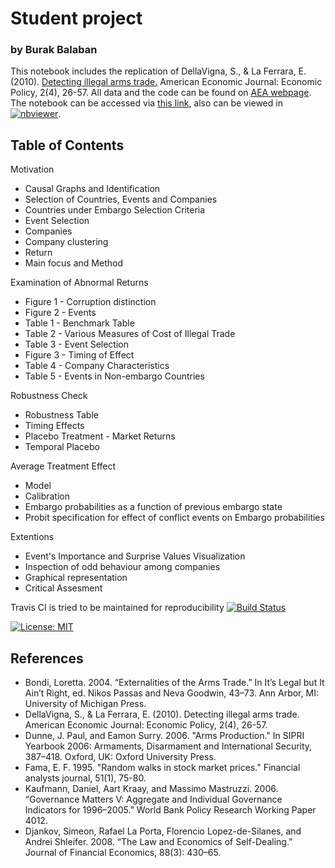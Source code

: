 # Student project
### by Burak Balaban
This notebook includes the replication of DellaVigna, S., & La Ferrara, E. (2010). [Detecting illegal arms trade.](http://citeseerx.ist.psu.edu/viewdoc/download?doi=10.1.1.295.5439&rep=rep1&type=pdf) American Economic Journal: Economic Policy, 2(4), 26-57.
All data and the code can be found on [AEA webpage](https://www.aeaweb.org/articles?id=10.1257/pol.2.4.26).
The notebook can be accessed via [this link](), also can be viewed in [![nbviewer](https://user-images.githubusercontent.com/2791223/29387450-e5654c72-8294-11e7-95e4-090419520edb.png)](https://nbviewer.jupyter.org/github/HumanCapitalAnalysis/student-project-burakbalaban/blob/master/student_project.ipynb).
## Table of Contents
Motivation
 - Causal Graphs and Identification
 - Selection of Countries, Events and Companies
- Countries under Embargo Selection Criteria
- Event Selection
 - Companies
- Company clustering
- Return
 - Main focus and Method
 
Examination of Abnormal Returns
 - Figure 1 - Corruption distinction
 - Figure 2 - Events
 - Table 1 - Benchmark Table
 - Table 2 - Various Measures of Cost of Illegal Trade
 - Table 3 - Event Selection
 - Figure 3 - Timing of Effect
 - Table 4 - Company Characteristics
 - Table 5 - Events in Non-embargo Countries
 
Robustness Check
 - Robustness Table
 - Timing Effects
 - Placebo Treatment - Market Returns
 - Temporal Placebo
 
Average Treatment Effect
 - Model
 - Calibration
- Embargo probabilities as a function of previous embargo state
- Probit specification for effect of conflict events on Embargo probabilities

Extentions
 - Event's Importance and Surprise Values Visualization
 - Inspection of odd behaviour among companies
- Graphical representation
 - Critical Assesment

Travis CI is tried to be maintained for reproducibility [![Build Status](https://travis-ci.org/HumanCapitalAnalysis/student-project-burakbalaban.svg?branch=master)](https://travis-ci.org/HumanCapitalAnalysis/student-project-burakbalaban)

[![License: MIT](https://img.shields.io/badge/License-MIT-blue.svg)](HumanCapitalAnalysis/student-project-burakbalaban/blob/master/LICENSE)

## References

* Bondi, Loretta. 2004. “Externalities of the Arms Trade.” In It’s Legal but It Ain’t Right, ed. Nikos Passas and Neva Goodwin, 43–73. Ann Arbor, MI: University of Michigan Press.
* DellaVigna, S., & La Ferrara, E. (2010). Detecting illegal arms trade. American Economic Journal: Economic Policy, 2(4), 26-57.
* Dunne, J. Paul, and Eamon Surry. 2006. "Arms Production." In SIPRI Yearbook 2006: Armaments, Disarmament and International Security, 387–418. Oxford, UK: Oxford University Press.
* Fama, E. F. 1995. "Random walks in stock market prices." Financial analysts journal, 51(1), 75-80.
* Kaufmann, Daniel, Aart Kraay, and Massimo Mastruzzi. 2006. “Governance Matters V: Aggregate and Individual Governance Indicators for 1996–2005.” World Bank Policy Research Working Paper 4012.
* Djankov, Simeon, Rafael La Porta, Florencio Lopez-de-Silanes, and Andrei Shleifer. 2008. “The Law and Economics of Self-Dealing.” Journal of Financial Economics, 88(3): 430–65.
